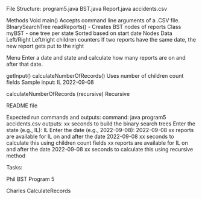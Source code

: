 File Structure:
program5.java
BST.java
Report.java
accidents.csv

Methods
Void main()
Accepts command line arguments of a .CSV file. 
BInarySearchTree readReports() -
	Creates BST nodes of reports
Class myBST - one tree per state
Sorted based on start date
Nodes 
Data
Left/Right
Left/right children counters
If two reports have the same date, the new report gets put to the right



Menu
Enter a date and state and calculate how many reports are on and after that date.

getInput()
calculateNumberOfRecords()
Uses number of children count fields
Sample input: IL 2022-09-08

calculateNumberOfRecords (recursive)
Recursive 


README file



Expected run commands and outputs:
command: java program5 accidents.csv
outputs:
xx seconds to build the binary search trees
Enter the state (e.g., IL): IL
Enter the date (e.g., 2022-09-08): 2022-09-08
xx reports are available for IL on and after the date 2022-09-08
xx seconds to calculate this using children count fields
xx reports are available for IL on and after the date 2022-09-08
xx seconds to calculate this using recursive method

Tasks:

Phil
BST
Program 5

Charles
CalculateRecords
